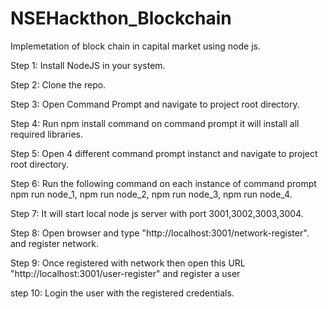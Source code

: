# NSEHackthon_Blockchain
Implemetation of block chain in capital market using node js.


Step 1: Install NodeJS in your system.

Step 2: Clone the repo.

Step 3: Open Command Prompt and navigate to project root directory.

Step 4: Run npm install command on command prompt it will install all required libraries.

Step 5: Open 4 different command prompt instanct and navigate to project root directory. 

Step 6: Run the following command on each instance of command prompt npm run node_1, npm run node_2, npm run node_3, npm run node_4.

Step 7: It will start local node js server with port 3001,3002,3003,3004.

Step 8: Open browser and type "http://localhost:3001/network-register". and register network.

Step 9: Once registered with network then open this URL "http://localhost:3001/user-register" and register a user 

step 10: Login the user with the registered credentials.
